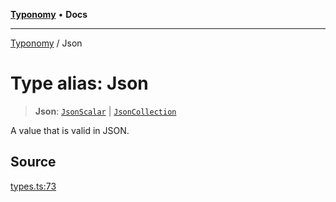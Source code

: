 [**Typonomy**](../README.md) • **Docs**

***

[Typonomy](../globals.md) / Json

# Type alias: Json

> **Json**: [`JsonScalar`](JsonScalar.md) \| [`JsonCollection`](JsonCollection.md)

A value that is valid in JSON.

## Source

[types.ts:73](https://github.com/softcraft-development/typonomy/blob/d8b6722e8f9213512ecbf239a27330f22316ef6d/src/types.ts#L73)
